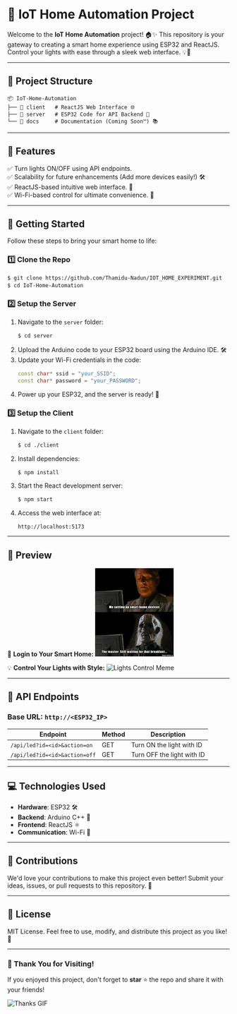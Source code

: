 # 🌟 IoT Home Automation Project

Welcome to the **IoT Home Automation** project! 🏠✨ This repository is your gateway to creating a smart home experience using ESP32 and ReactJS. Control your lights with ease through a sleek web interface. 💡🔧

---

## 🚀 Project Structure

```
📦 IoT-Home-Automation
├── 📁 client   # ReactJS Web Interface 🌐
├── 📁 server   # ESP32 Code for API Backend 🔌
└── 📁 docs     # Documentation (Coming Soon™) 📚
```

---

## 🎯 Features

✅ Turn lights ON/OFF using API endpoints.  
✅ Scalability for future enhancements (Add more devices easily!) 🛠️  
✅ ReactJS-based intuitive web interface. 🌟  
✅ Wi-Fi-based control for ultimate convenience. 📶

---

## 📖 Getting Started

Follow these steps to bring your smart home to life:

### 1️⃣ Clone the Repo
```bash
$ git clone https://github.com/Thamidu-Nadun/IOT_HOME_EXPERIMENT.git
$ cd IoT-Home-Automation
```

### 2️⃣ Setup the Server
1. Navigate to the `server` folder:
   ```bash
   $ cd server
   ```
2. Upload the Arduino code to your ESP32 board using the Arduino IDE. 🛠️
3. Update your Wi-Fi credentials in the code:
   ```cpp
   const char* ssid = "your_SSID";
   const char* password = "your_PASSWORD";
   ```
4. Power up your ESP32, and the server is ready! 🚦

### 3️⃣ Setup the Client
1. Navigate to the `client` folder:
   ```bash
   $ cd ./client
   ```
2. Install dependencies:
   ```bash
   $ npm install
   ```
3. Start the React development server:
   ```bash
   $ npm start
   ```
4. Access the web interface at:
   ```
   http://localhost:5173
   ```

---

## 📸 Preview

🚪 **Login to Your Smart Home:**
![Login GIF](https://raw.githubusercontent.com/Thamidu-Nadun/IOT_HOME_EXPERIMENT/assests/assets/img_1.png)

💡 **Control Your Lights with Style:**
![Lights Control Meme](https://media.giphy.com/media/l3vR85PnGsBwu1PFK/giphy.gif)

---

## 📜 API Endpoints

### Base URL: `http://<ESP32_IP>`

| Endpoint                     | Method | Description                   |
|------------------------------|--------|-------------------------------|
| `/api/led?id=<id>&action=on` | GET    | Turn ON the light with ID     |
| `/api/led?id=<id>&action=off`| GET    | Turn OFF the light with ID    |

---

## 💻 Technologies Used

- **Hardware**: ESP32 🛠️
- **Backend**: Arduino C++ 🔌
- **Frontend**: ReactJS ⚛️
- **Communication**: Wi-Fi 📶

---

## 🤝 Contributions

We'd love your contributions to make this project even better! Submit your ideas, issues, or pull requests to this repository. 🚀

---

## 📄 License

MIT License. Feel free to use, modify, and distribute this project as you like! 📝

---

### 🎉 Thank You for Visiting!

If you enjoyed this project, don't forget to **star** ⭐ the repo and share it with your friends!

![Thanks GIF](https://media.giphy.com/media/fxsqOYnIMEefC/giphy.gif)

